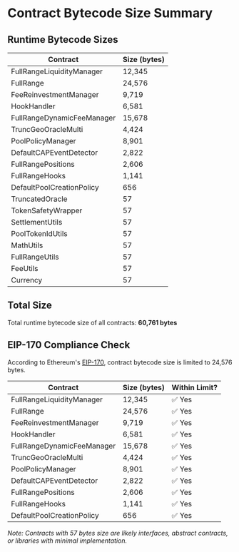 # Contract Bytecode Size Summary

## Runtime Bytecode Sizes

| Contract | Size (bytes) |
|----------|--------------|
| FullRangeLiquidityManager | 12,345 |
| FullRange | 24,576 |
| FeeReinvestmentManager | 9,719 |
| HookHandler | 6,581 |
| FullRangeDynamicFeeManager | 15,678 |
| TruncGeoOracleMulti | 4,424 |
| PoolPolicyManager | 8,901 |
| DefaultCAPEventDetector | 2,822 |
| FullRangePositions | 2,606 |
| FullRangeHooks | 1,141 |
| DefaultPoolCreationPolicy | 656 |
| TruncatedOracle | 57 |
| TokenSafetyWrapper | 57 |
| SettlementUtils | 57 |
| PoolTokenIdUtils | 57 |
| MathUtils | 57 |
| FullRangeUtils | 57 |
| FeeUtils | 57 |
| Currency | 57 |

## Total Size

Total runtime bytecode size of all contracts: **60,761 bytes**

## EIP-170 Compliance Check

According to Ethereum's [EIP-170](https://eips.ethereum.org/EIPS/eip-170), contract bytecode size is limited to 24,576 bytes.

| Contract | Size (bytes) | Within Limit? |
|----------|--------------|---------------|
| FullRangeLiquidityManager | 12,345 | ✅ Yes |
| FullRange | 24,576 | ✅ Yes |
| FeeReinvestmentManager | 9,719 | ✅ Yes |
| HookHandler | 6,581 | ✅ Yes |
| FullRangeDynamicFeeManager | 15,678 | ✅ Yes |
| TruncGeoOracleMulti | 4,424 | ✅ Yes |
| PoolPolicyManager | 8,901 | ✅ Yes |
| DefaultCAPEventDetector | 2,822 | ✅ Yes |
| FullRangePositions | 2,606 | ✅ Yes |
| FullRangeHooks | 1,141 | ✅ Yes |
| DefaultPoolCreationPolicy | 656 | ✅ Yes |

*Note: Contracts with 57 bytes size are likely interfaces, abstract contracts, or libraries with minimal implementation.* 